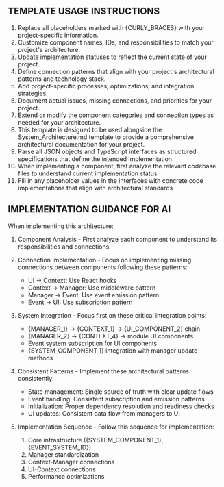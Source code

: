 ## TEMPLATE USAGE INSTRUCTIONS

1. Replace all placeholders marked with {CURLY_BRACES} with your project-specific information.
2. Customize component names, IDs, and responsibilities to match your project's architecture.
3. Update implementation statuses to reflect the current state of your project.
4. Define connection patterns that align with your project's architectural patterns and technology stack.
5. Add project-specific processes, optimizations, and integration strategies.
6. Document actual issues, missing connections, and priorities for your project.
7. Extend or modify the component categories and connection types as needed for your architecture.
8. This template is designed to be used alongside the System_Architecture.md template to provide a comprehensive architectural documentation for your project.
9. Parse all JSON objects and TypeScript interfaces as structured specifications that define the intended implementation
10. When implementing a component, first analyze the relevant codebase files to understand current implementation status
11. Fill in any placeholder values in the interfaces with concrete code implementations that align with architectural standards

## IMPLEMENTATION GUIDANCE FOR AI

When implementing this architecture:

1. Component Analysis - First analyze each component to understand its responsibilities and connections.
2. Connection Implementation - Focus on implementing missing connections between components following these patterns:

   - UI → Context: Use React hooks
   - Context → Manager: Use middleware pattern
   - Manager → Event: Use event emission pattern
   - Event → UI: Use subscription pattern

3. System Integration - Focus first on these critical integration points:

   - {MANAGER_1} → {CONTEXT_1} → {UI_COMPONENT_2} chain
   - {MANAGER_2} → {CONTEXT_4} → module UI components
   - Event system subscription for UI components
   - {SYSTEM_COMPONENT_1} integration with manager update methods

4. Consistent Patterns - Implement these architectural patterns consistently:

   - State management: Single source of truth with clear update flows
   - Event handling: Consistent subscription and emission patterns
   - Initialization: Proper dependency resolution and readiness checks
   - UI updates: Consistent data flow from managers to UI

5. Implementation Sequence - Follow this sequence for implementation:
   1. Core infrastructure ({SYSTEM_COMPONENT_1}, {EVENT_SYSTEM_ID})
   2. Manager standardization
   3. Context-Manager connections
   4. UI-Context connections
   5. Performance optimizations
